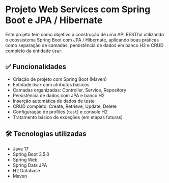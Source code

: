 # Projeto Web Services com Spring Boot e JPA / Hibernate

Este projeto tem como objetivo a construção de uma API RESTful utilizando o ecossistema Spring Boot com JPA / Hibernate, aplicando boas práticas como separação de camadas, persistência de dados em banco H2 e CRUD completo da entidade `User`.

## ✅ Funcionalidades

- Criação de projeto com Spring Boot (Maven)
- Entidade `User` com atributos básicos
- Camadas organizadas: Controller, Service, Repository
- Persistência de dados com JPA e banco H2
- Inserção automática de dados de teste
- CRUD completo: Create, Retrieve, Update, Delete
- Configuração de profiles (`test`) e console H2
- Tratamento básico de exceções (em etapas futuras)

## 🛠️ Tecnologias utilizadas

- Java 17
- Spring Boot 3.5.0
- Spring Web
- Spring Data JPA
- H2 Database
- Maven
